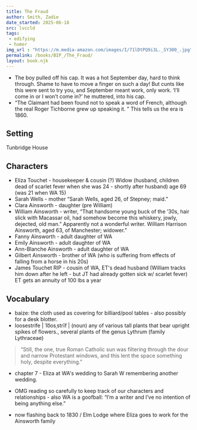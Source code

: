 ```yaml
---
title: The Fraud
author: Smith, Zadie
date_started: 2025-06-18
src: lvccld
tags: 
 - edifying
 - humor
img_url : "https://m.media-amazon.com/images/I/71lDtPQ9i3L._SY300_.jpg"
permalink: /books/BIP_/The_Fraud/
layout: book.njk
---
```

* <span meta="1@2025-06-18T19:53:04.771Z"></span> The boy pulled off his cap. It was a hot September day, hard to think through. Shame to have to move a finger on such a day! But cunts like this were sent to try you, and September meant work, only work. ‘I’ll come in or I won’t come in?’ he muttered, into his cap.
* <span meta="5@2025-06-20T14:52:54.985Z"></span> “The Claimant had been found not to speak a word of French, although the real Roger Tichborne grew up speaking it. ”
This tells us the era is 1860.
## Setting
 Tunbridge House

## Characters
* Eliza Touchet - housekeeper & cousin (?) Widow (husband, children dead of scarlet fever when she was 24 - shortly after husband) age 69 (was 21 when WA 15)
* Sarah Wells - mother “Sarah Wells, aged 26, of Stepney; maid.”
* Clara Ainsworth - daughter (pre William)
* William Ainsworth -  writer, “That handsome young buck of the ’30s, hair slick with Macassar oil, had somehow become this whiskery, jowly, dejected, old man.”  Apparently not a wonderful writer. William Harrison Ainsworth, aged 63, of Manchester; widower.”
* Fanny Ainsworth - adult daughter of WA
* Emily Ainsworth - adult daughter of WA
* Ann-Blanche Ainsworth - adult daughter of WA
* Gilbert Ainsworth - brother of WA (who is suffering from effects of falling from a horse in his 20s)
* James Touchet RIP - cousin of WA, ET's dead husband (William tracks him down after he left - but JT had already gotten sick w/ scarlet fever) ET gets an annuity of 100 lbs a year

## Vocabulary
* baize: the cloth used as covering for billiard/pool tables - also possibly for a desk blotter.
* loosestrife | ˈlo͞osˌstrīf | (noun) any of various tall plants that bear upright spikes of flowers., several plants of the genus Lythrum (family Lythraceae)

<blockquote>
“Still, the one, true Roman Catholic sun was filtering through the dour and narrow Protestant windows, and this lent the space something holy, despite everything.”
</blockquote>

* <span meta="6@2025-06-20T20:36:42.932Z"></span> chapter 7 - Eliza at WA's wedding to Sarah W remembering another wedding.

* <span meta="9@2025-06-23T01:21:20.044Z"></span> OMG reading so carefully to keep track of our characters and relationships  - also WA is a goofball: “I’m a writer and I’ve no intention of being anything else.”


* <span meta="9.5@2025-06-23T01:48:45.100Z"></span> now flashing back to 1830 / Elm Lodge where Eliza goes to work for the Ainsworth family